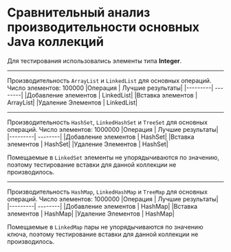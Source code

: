 # Сравнительный анализ производительности основных Java коллекций
Для тестирования использовались элементы типа **Integer**.
______
Производительность `ArrayList` и `LinkedList` для основных операций. Число элементов: 100000
|Операция | Лучшие результаты|
|---------| --------|
|Добавление элементов | LinkedList|
|Вставка элементов | ArrayList|
|Удаление Элементов | LinkedList|
______
Производительность `HashSet`, `LinkedHashSet` и `TreeSet` для основных операций. Число элементов: 1000000
|Операция | Лучшие результаты|
|---------| --------|
|Добавление элементов | HashSet|
|Вставка элементов | HashSet|
|Удаление Элементов | HashSet|

Помещаемые в `LinkedSet` элементы не упорядычиваются по значению, поэтому тестирование вставки для данной коллекции не производилось.
______
Производительность `HashMap`, `LinkedHashMap` и `TreeMap` для основных операций. Число элементов: 1000000
|Операция | Лучшие результаты|
|---------| --------|
|Добавление элементов | HashMap|
|Вставка элементов | HashMap|
|Удаление Элементов | HashMap|

Помещаемые в `LinkedMap` пары не упорядычиваются по значению ключа, поэтому тестирование вставки для данной коллекции не производилось.